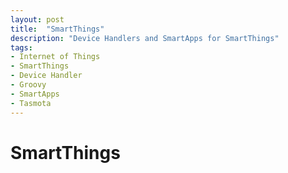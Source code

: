 ```yaml
---
layout: post
title:  "SmartThings"
description: "Device Handlers and SmartApps for SmartThings"
tags:
- Internet of Things
- SmartThings
- Device Handler
- Groovy
- SmartApps
- Tasmota
---
```


# SmartThings

